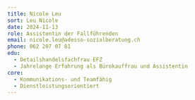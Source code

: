 ```yaml
---
title: Nicole Leu
sort: Leu Nicole
date: 2024-11-13
role: Assistentin der Fallführenden
email: nicole.leu@adesso-sozialberatung.ch
phone: 062 207 07 81
edu:
  - Detailshandelsfachfrau EFZ
  - Jahrelange Erfahrung als Bürokauffrau und Assistentin
core:
  - Kommunikations- und Teamfähig
  - Dienstleistungsorientiert
---
```

